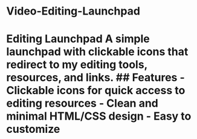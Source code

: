 # Video-Editing-Launchpad
# Editing Launchpad    A simple launchpad with clickable icons that redirect to my editing tools, resources, and links.    ## Features   - Clickable icons for quick access to editing resources   - Clean and minimal HTML/CSS design   - Easy to customize  
